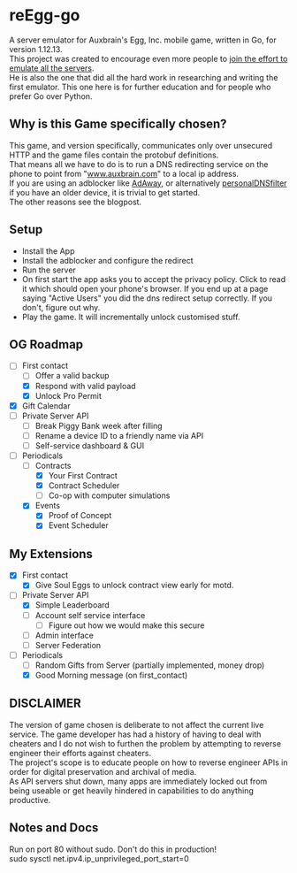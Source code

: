 # reEgg-go
A server emulator for Auxbrain's Egg, Inc. mobile game, written in Go, for version 1.12.13.  
This project was created to encourage even more people to [join the effort to emulate all the servers](https://based.quest/reverse-engineering-a-mobile-app-protobuf-api/).  
He is also the one that did all the hard work in researching and writing the first emulator. This one here is for further education and for people who prefer Go over Python.

## Why is this Game specifically chosen?
This game, and version specifically, communicates only over unsecured HTTP and the game files contain the protobuf definitions.  
That means all we have to do is to run a DNS redirecting service on the phone to point from "www.auxbrain.com" to a local ip address.  
If you are using an adblocker like [AdAway](https://f-droid.org/en/packages/org.adaway/), or alternatively [personalDNSfilter](https://f-droid.org/en/packages/dnsfilter.android/) if you have an older device, it is trivial to get started.  
The other reasons see the blogpost.

## Setup
- Install the App
- Install the adblocker and configure the redirect
- Run the server
- On first start the app asks you to accept the privacy policy. Click to read it which should open your phone's browser. If you end up at a page saying "Active Users" you did the dns redirect setup correctly. If you don't, figure out why.
- Play the game. It will incrementally unlock customised stuff.

## OG Roadmap
- [ ] First contact
  - [ ] Offer a valid backup
  - [x] Respond with valid payload
  - [x] Unlock Pro Permit
- [x] Gift Calendar
- [ ] Private Server API
  - [ ] Break Piggy Bank week after filling
  - [ ] Rename a device ID to a friendly name via API
  - [ ] Self-service dashboard & GUI
- [ ] Periodicals
  - [ ] Contracts
    - [x] Your First Contract
    - [x] Contract Scheduler
    - [ ] Co-op with computer simulations
  - [x] Events
    - [x] Proof of Concept
    - [x] Event Scheduler

## My Extensions
- [x] First contact
  - [x] Give Soul Eggs to unlock contract view early for motd.
- [ ] Private Server API
  - [x] Simple Leaderboard
  - [ ] Account self service interface
    - [ ] Figure out how we would make this secure
  - [ ] Admin interface
  - [ ] Server Federation
- [ ] Periodicals
  - [ ] Random Gifts from Server (partially implemented, money drop)
  - [x] Good Morning message (on first_contact)

## DISCLAIMER
The version of game chosen is deliberate to not affect the current live service. The game developer has had a history of having to
deal with cheaters and I do not wish to furthen the problem by attempting to reverse engineer their efforts against cheaters.  
The project's scope is to educate people on how to reverse engineer APIs in order for digital preservation and archival of media.  
As API servers shut down, many apps are immediately locked out from being useable or get heavily hindered in capabilities to do anything productive.

## Notes and Docs
Run on port 80 without sudo. Don't do this in production!  
sudo sysctl net.ipv4.ip_unprivileged_port_start=0
